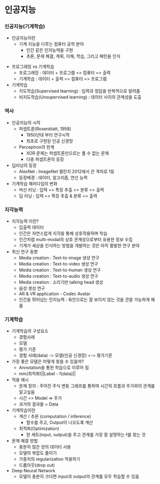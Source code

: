 # 인공지능

### 인공지능(기계학습)
* 인공지능이란
  * 기계 지능을 다루는 컴퓨터 공학 분야
    - 인간 같은 인지능력을 구현
    - 추론, 문제 해결, 계획, 이해, 학습, 그리고 패턴을 인식
- 프로그래밍 vs 기계학습
  - 프로그래밍 : 데이터 + 프로그램 => 컴퓨터 => 출력
  - 기계학습 : 데이터 + 출력 => 컴퓨터 => 프로그램
- 기계학습
  - 지도학습(Supervised learning) : 입력과 정답을 반복적으로 알려줌
  - 비지도학습(Unsupervised learning) : 데이터 사이의 관계성을 도출

### 역사
- 인공지능의 시작
  - 퍼셉트론(Rosenblatt, 1958)
    - 1950년대 부터 연구시작
    - 최초로 구현된 인공 신경망
  - Perceptron의 한계
    - XOR 문제는 퍼셉트론만으로는 풀 수 없는 문제
    - 다층 퍼셉트론의 등장
- 딥러닝의 등장
  - AlexNet : ImageNet 챌린지 2012에서 큰 격차로 1등
  - 등장배경 : 데이터, 알고리즘, 연산 능력
- 기계학습 패러다임의 변화
  - 머신 러닝 : 입력 => 특징 추출 => 분류 => 출력
  - 딥 러닝 : 입력 => 특징 추출 & 분류 => 출력

### 지각능력
- 지각능력 이란?
  - 입출력 데이터
  - 인간은 자연스럽게 지각을 통해 상호작용하며 학습
  - 인간처럼 multi-modal의 상호 관계성으로부터 유용한 정보 수집
  - 기계가 세상을 인식하는 방법을 개발하는 것은 아직 활발한 연구 분야
- 최신 연구 동향
  - Media creation : Text-to-image 생성 연구
  - Media creation : Text-to-video 생성 연구
  - Media creation : Text-to-human 생성 연구
  - Media creation : Text-to-audio 생성 연구
  - Media creation : 소리기반 talking head 생성
  - 음성 생성 연구
  - AR & VR application - Codec Avatar
  - 인간을 뛰어넘는 인지능력 : 육안으로는 잘 보이지 않는 것을 관찰 가능하게 해줌

### 기계학습
- 기계학습의 구성요소
  - 경험사례
  - 모델
  - 평가 기준
  - 경험 사례(data) -> 모델(인공 신경망) <-> 평가기준
- 가장 좋은 모델은 어떻게 찾을 수 있을까?
  - Annotation을 통한 학습으로 이루어 짐
  - min(최적화)||Label - f(data)||
- 적용 예시
  - 문제 정의 : 주어진 주식 변동 그래프를 통하여 시간의 흐름과 주가와의 관계를 알고싶음
  - 시간 => Model => 주가
  - 과거의 결과들 = Data
- 기계학습이란
  - 계산 / 추론 (computation / inference)
    - 함수를 주고, Output이 나오도록 계산
  - 최적화(Optimization)
    - 한 세트(input, output)을 주고 관계를 가장 잘 설명하는 f를 찾는 것
- 문제 해결 방법
  - 충분히 많은 양의 데이터 사용
  - 모델의 복잡도 줄이기
  - 가중치의 regularization 적용하기
  - 드롭아웃(drop out)
- Deep Neural Network
  - 모델이 충분히 크다면 input과 output의 관계를 모두 학습할 수 있음